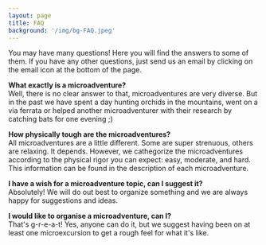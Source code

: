 ```yaml
---
layout: page
title: FAQ
background: '/img/bg-FAQ.jpeg'
---
```


You may have many questions! Here you will find the answers to some of them. If you have any other questions, just send us an email by clicking on the email icon at the bottom of the page.

 **What exactly is a microadventure?**<br>
 Well, there is no clear answer to that, microadventures are very diverse. But in the past we have spent a day hunting orchids in the mountains, went on a via ferrata or helped another microadventurer with their research by catching bats for one evening ;)

 **How physically tough are the microadventures?**<br>
 All microadventures are a little different. Some are super strenuous, others are relaxing. It depends. However, we cathegorize the microadventures according to the physical rigor you can expect: easy, moderate, and hard. This information can be found in the description of each microadventure.

 **I have a wish for a microadventure topic, can I suggest it?**<br>
 Absolutely! We will do out best to organize something and we are always happy for suggestions and ideas.

 **I would like to organise a microadventure, can I?**<br>
 That's g-r-e-a-t! Yes, anyone can do it, but we suggest having been on at least one microexcursion to get a rough feel for what it's like.